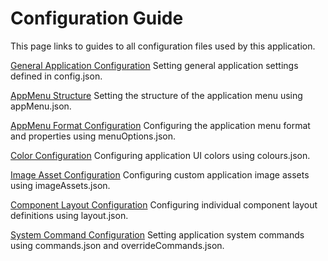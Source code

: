 # Configuration Guide
This page links to guides to all configuration files used by this application.

[General Application Configuration](TODO!)
Setting general application settings defined in config.json.

[AppMenu Structure](TODO!)
Setting the structure of the application menu using appMenu.json.

[AppMenu Format Configuration](TODO!)
Configuring the application menu format and properties using menuOptions.json.

[Color Configuration](TODO!)
Configuring application UI colors using colours.json.

[Image Asset Configuration](TODO!)
Configuring custom application image assets using imageAssets.json.

[Component Layout Configuration](TODO!)
Configuring individual component layout definitions using layout.json.

[System Command Configuration](TODO!)
Setting application system commands using commands.json and overrideCommands.json.
